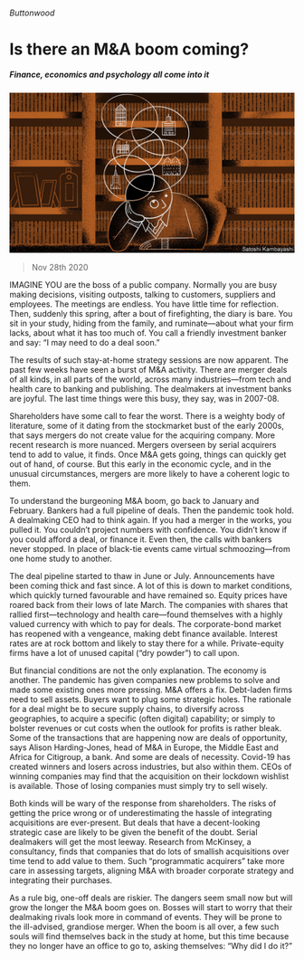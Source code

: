 ###### Buttonwood

# Is there an M&A boom coming? 

##### Finance, economics and psychology all come into it 

![image](images/20201128_FND001_0.jpg) 

> Nov 28th 2020 

IMAGINE YOU are the boss of a public company. Normally you are busy making decisions, visiting outposts, talking to customers, suppliers and employees. The meetings are endless. You have little time for reflection. Then, suddenly this spring, after a bout of firefighting, the diary is bare. You sit in your study, hiding from the family, and ruminate—about what your firm lacks, about what it has too much of. You call a friendly investment banker and say: “I may need to do a deal soon.”

The results of such stay-at-home strategy sessions are now apparent. The past few weeks have seen a burst of M&amp;A activity. There are merger deals of all kinds, in all parts of the world, across many industries—from tech and health care to banking and publishing. The dealmakers at investment banks are joyful. The last time things were this busy, they say, was in 2007-08.


Shareholders have some call to fear the worst. There is a weighty body of literature, some of it dating from the stockmarket bust of the early 2000s, that says mergers do not create value for the acquiring company. More recent research is more nuanced. Mergers overseen by serial acquirers tend to add to value, it finds. Once M&amp;A gets going, things can quickly get out of hand, of course. But this early in the economic cycle, and in the unusual circumstances, mergers are more likely to have a coherent logic to them.

To understand the burgeoning M&amp;A boom, go back to January and February. Bankers had a full pipeline of deals. Then the pandemic took hold. A dealmaking CEO had to think again. If you had a merger in the works, you pulled it. You couldn’t project numbers with confidence. You didn’t know if you could afford a deal, or finance it. Even then, the calls with bankers never stopped. In place of black-tie events came virtual schmoozing—from one home study to another.

The deal pipeline started to thaw in June or July. Announcements have been coming thick and fast since. A lot of this is down to market conditions, which quickly turned favourable and have remained so. Equity prices have roared back from their lows of late March. The companies with shares that rallied first—technology and health care—found themselves with a highly valued currency with which to pay for deals. The corporate-bond market has reopened with a vengeance, making debt finance available. Interest rates are at rock bottom and likely to stay there for a while. Private-equity firms have a lot of unused capital (“dry powder”) to call upon.

But financial conditions are not the only explanation. The economy is another. The pandemic has given companies new problems to solve and made some existing ones more pressing. M&amp;A offers a fix. Debt-laden firms need to sell assets. Buyers want to plug some strategic holes. The rationale for a deal might be to secure supply chains, to diversify across geographies, to acquire a specific (often digital) capability; or simply to bolster revenues or cut costs when the outlook for profits is rather bleak. Some of the transactions that are happening now are deals of opportunity, says Alison Harding-Jones, head of M&amp;A in Europe, the Middle East and Africa for Citigroup, a bank. And some are deals of necessity. Covid-19 has created winners and losers across industries, but also within them. CEOs of winning companies may find that the acquisition on their lockdown wishlist is available. Those of losing companies must simply try to sell wisely.

Both kinds will be wary of the response from shareholders. The risks of getting the price wrong or of underestimating the hassle of integrating acquisitions are ever-present. But deals that have a decent-looking strategic case are likely to be given the benefit of the doubt. Serial dealmakers will get the most leeway. Research from McKinsey, a consultancy, finds that companies that do lots of smallish acquisitions over time tend to add value to them. Such “programmatic acquirers” take more care in assessing targets, aligning M&amp;A with broader corporate strategy and integrating their purchases.

As a rule big, one-off deals are riskier. The dangers seem small now but will grow the longer the M&amp;A boom goes on. Bosses will start to worry that their dealmaking rivals look more in command of events. They will be prone to the ill-advised, grandiose merger. When the boom is all over, a few such souls will find themselves back in the study at home, but this time because they no longer have an office to go to, asking themselves: “Why did I do it?”

